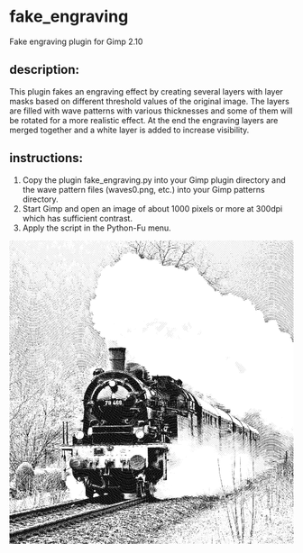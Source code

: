 # fake_engraving
Fake engraving plugin for Gimp 2.10

description:
------------
This plugin fakes an engraving effect by creating several layers with layer masks
based on different threshold values of the original image. The layers are filled 
with wave patterns with various thicknesses and some of them will be rotated
for a more realistic effect. At the end the engraving layers are merged together
and a white layer is added to increase visibility.

instructions:
-------------
1) Copy the plugin fake_engraving.py into your Gimp plugin directory and the wave pattern files (waves0.png, etc.) into your Gimp patterns directory.
2) Start Gimp and open an image of about 1000 pixels or more at 300dpi which has sufficient contrast.
3) Apply the script in the Python-Fu menu.

![sample](sample.png)
